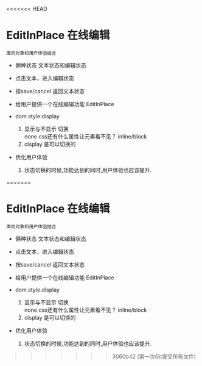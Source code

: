 <<<<<<< HEAD
# EditInPlace 在线编辑  
    面向对象和用户体验结合


- 俩种状态  文本状态和编辑状态
- 点击文本，进入编辑状态
- 按save/cancel 返回文本状态
- 给用户提供一个在线编辑功能  EditInPlace


- dom.style.display  
    1. 显示与不显示 切换  
        none   css还有什么属性让元素看不见？
        inline/block
    2. display 是可以切换的

- 优化用户体验
    1. 状态切换的时候,功能达到的同时,用户体验也应该提升.

=======
# EditInPlace 在线编辑  
    面向对象和用户体验结合


- 俩种状态  文本状态和编辑状态
- 点击文本，进入编辑状态
- 按save/cancel 返回文本状态
- 给用户提供一个在线编辑功能  EditInPlace


- dom.style.display  
    1. 显示与不显示 切换  
        none   css还有什么属性让元素看不见？
        inline/block
    2. display 是可以切换的

- 优化用户体验
    1. 状态切换的时候,功能达到的同时,用户体验也应该提升.

>>>>>>> 3060b42 (第一次Git提交所有文件)
